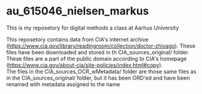 # au_615046_nielsen_markus
This is my reposetory for digital methods a class at Aarhus University

This reposetory contains data from CIA's internet archive (https://www.cia.gov/library/readingroom/collection/doctor-zhivago). These files have been downloaded and stored in th CIA_sources_original/ folder. These files are a part of the public domain according to CIA's homepage (https://www.cia.gov/about-cia/site-policies/index.html#copy).    
The files in the CIA_sources_OCR_wMetadata/ folder are those same files as in the CIA_sources_original/ folder, but it has been ORD'ed and have been renamed with metadata assigned to the name
